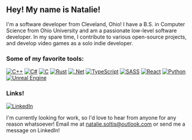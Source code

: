 ## Hey! My name is Natalie!

I'm a software developer from Cleveland, Ohio! I have a B.S. in Computer Science from Ohio University and am a passionate low-level software developer. In my spare time, I contribute to various open-source projects, and develop video games as a solo indie developer.

### Some of my favorite tools:

[![C++](https://img.shields.io/badge/C++-00599C?logo=cplusplus&logoColor=white&style=for-the-badge)](https://github.com/hi-names-nat/blazingmoon)
[![C#](https://img.shields.io/badge/c%23-%23239120.svg?style=for-the-badge&logo=csharp&logoColor=white)](https://github.com/hi-names-nat/SASG)
[![C](https://img.shields.io/badge/c-%2300599C.svg?style=for-the-badge&logo=c&logoColor=white)](https://github.com/hi-names-nat/microprocess_finallab)
[![Rust](https://img.shields.io/badge/rust-%23000000.svg?style=for-the-badge&logo=rust&logoColor=white)](https://github.com/hi-names-nat/bevy)
[![.Net](https://img.shields.io/badge/.NET-5C2D91?style=for-the-badge&logo=.net&logoColor=white)](https://github.com/hi-names-nat/Natalie-Arrow)
[![TypeScript](https://img.shields.io/badge/typescript-%23007ACC.svg?style=for-the-badge&logo=typescript&logoColor=white)](https://github.com/hi-names-nat/porfolio-site)
[![SASS](https://img.shields.io/badge/SASS-hotpink.svg?style=for-the-badge&logo=SASS&logoColor=white)](https://github.com/hi-names-nat/porfolio-site)
[![React](https://img.shields.io/badge/react-%2320232a.svg?style=for-the-badge&logo=react&logoColor=%2361DAFB)](https://github.com/hi-names-nat/porfolio-site)
[![Python](https://img.shields.io/badge/python-3670A0?style=for-the-badge&logo=python&logoColor=ffdd54)](https://github.com/hi-names-nat/miner)
[![Unreal Engine](https://img.shields.io/badge/unrealengine-%23313131.svg?style=for-the-badge&logo=unrealengine&logoColor=white)](https://github.com/hi-names-nat/blazingmoon)

### Links!

[![LinkedIn](https://img.shields.io/badge/linkedin-%230077B5.svg?style=for-the-badge&logo=linkedin&logoColor=white)](https://linkedin.com/in/hi-names-nat)

I'm currently looking for work, so I'd love to hear from anyone for any reason whatsoever! Email me at [natalie.soltis@outlook.com](mailto:natalie.soltis@outlook.com) or send me a message on LinkedIn!
